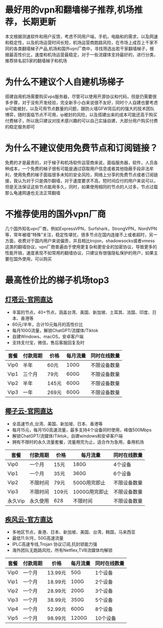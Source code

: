 # 最好用的vpn和翻墙梯子推荐,机场推荐，长期更新

本文根据测速软件和用户反馈，考虑不同用户端，手机，电脑和的需求，以及网速和稳定性，以及机场运营时间长短，机场运营商跑路风险，在市场上成百上千家不同的各类翻墙梯子产品,机场和国外vpn厂商中，寻找筛选出若干家翻墙梯子，根据最高性价比，速度和机场运营最稳定，对于一些流媒体支持最好的，进行分类，推荐排名前5家的翻墙梯子和机场


# 为什么不建议个人自建机场梯子
搭建自用机场需要购买vps服务器，尽管可以使用开源协议和代码，但是仍需要很多步骤，对于没有开发经验，完全新手小白来说很不友好，同时个人自建也要考虑ip可能被封，以及可用节点数量的问题，跟防火墙GFW背后的的强大的技术团队博弈，随时面临节点不可用，ip被封的风险，以及搭建出来的成本可能还高于购买付费梯子，所以我只建议对技术感兴趣的可以自己实操自建，大部分用户购买付费的稳定服务即可


# 为什么不建议使用免费节点和订阅链接？
免费的才是最贵的，对于梯子和机场软件运营商来说，面临服务器，软件，人员各种成本，一个免费的梯子很有可能是通过窃取用户信息或者其他隐蔽手段非法牟利，使用免费的梯子面临很多未知的安全风险，网络上分享的免费节点或者订阅链接，我认为对于只是偶尔翻墙，对于速度要求不高，短时间应付的用户来说可以，但是无法保证这些节点能用多久，同时，如果使用相同的节点的人过多，节点过载那么龟速网速也无法正常翻墙

# 不推荐使用的国外vpn厂商
几个国外知名vpn厂商，例如ExpressVPN，Surfshark，StrongVPN，NordVPN等，常年被墙“特殊”关注，稳定性堪忧，很多节点在国内连接不上或者超时，另一方面，收费对于国内用户来说偏贵，并且相比trojon，shadowsocks或者vmess这类的翻墙协议，vpn厂商普遍由于使用更复杂和更安全的加密协议，导致更多的性能开销，速度表现不如常用的翻墙协议，只建议有很强隐私保护的用户，如果主要在国外使用，可以购买


# 最高性价比的梯子机场top3

## [灯塔云-官网直达](https://dengta.xn--xhq8sm16c5ls.com/#/register?code=i8oxBYbN) 

- 丰富的节点，40+节点，涵盖台湾、美国、新加坡、土耳其、法国、印度、日本、香港等
- 60元/半年，合计10元每月的高性价比
- 每月100G流量，解锁ChatGPT/流媒体/Tiktok
- 自建Windows、macOS，安卓客户端
- 支持支付宝，微信，售后客服回复及时

| 套餐 | 付款周期 | 价格 | 每月流量 | 同时在线数量 |
| --- | --- | --- | --- | --- |
| Vip0 | 半年 | 60元 | 100G | 不限设备数量 |
| Vip1 | 三个月 | 79元 | 600G | 不限设备数量 |
| Vip2 | 半年 | 145元 | 600G | 不限设备数量 |
| Vip3 | 一年 | 269元 | 600G | 不限设备数量 |



## [椰子云-官网直达](https://coconut.trafficmanager.net/#/register?code=yFRuXrNf)

- 全高速节点,台湾、美国、新加坡、日本、香港等
- 每月15元，每月150高速流量，最多支持4个设备同时使用，峰值500Mbps
- 解锁ChatGPT/流媒体/Tiktok，自建windows和安卓客户端
- 拥有不限时的永久流量套餐，流量用完为止，适合作为急用，备用机场

| 套餐 | 付款周期 | 价格 | 每月流量 | 同时在线数量 |
| --- | --- | --- | --- | --- |
| Vip0 | 一个月 | 15元 | 180G | 4个设备 |
| Vip1 | 一个月 | 35元 | 360G | 6个设备 |
| Vip2 | 不限时间 | 79元 | 500G用完即止 | 不限设备数量 |
| Vip3 | 不限时间 | 109元 | 1000G用完即止 | 不限设备数量 |
| 永久Vip | 永久使用 | 628 | 不限时间 | 不限设备数量 |

## [疾风云-官方直达](https://jif44.net/auth/register?code=zm1Z)

- 多地区节点，香港、日本、新加坡、美国、台湾，韩国，马来西亚
- 最低11.9/月，50G高速流量
- IPLC高速专线,Trojan 协议订阅,抗封锁能力强
- 海外团队无跑路风险，所有Netflex,TVB流媒体均解锁

| 套餐 | 付款周期 | 价格 | 每月流量 | 同时在线数量 |
| --- | --- | --- | --- | --- |
| Vip0 | 一个月 | 13.99元 | 50G | 1个设备 |
| Vip1 | 一个月 | 18.99元 | 100G | 2个设备 |
| Vip2 | 一个月 | 28.99元 | 200G | 3个设备 |
| Vip3 | 一个月 | 38.99元 | 350G | 5个设备 |
| Vip4 | 一个月 | 52.99元 | 600G | 8个设备 |
| Vip5 | 一个月 | 98.99元 | 1200G | 10个设备 |
